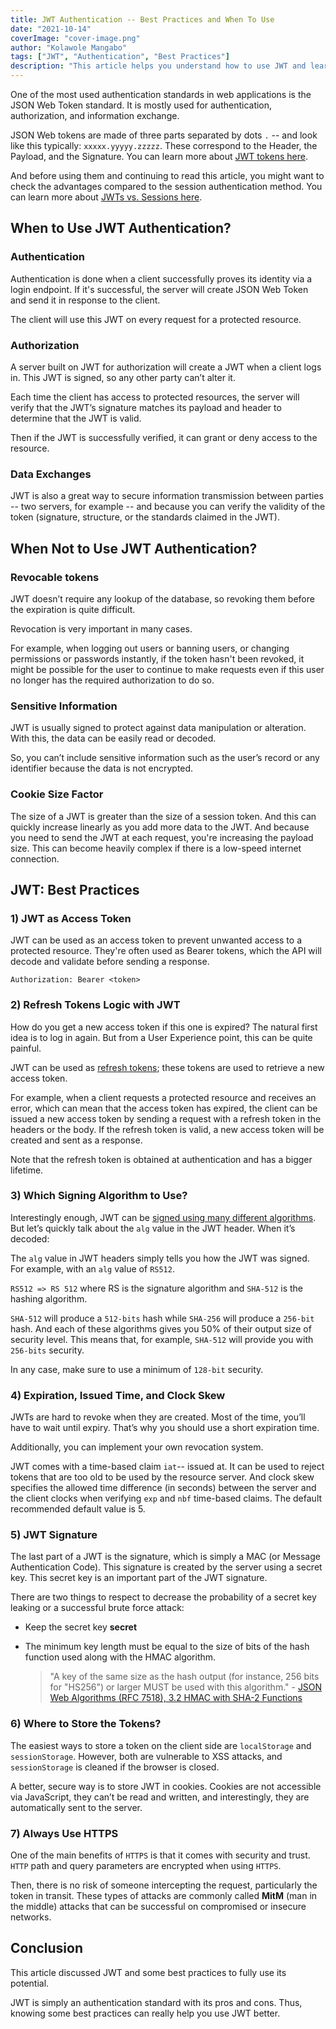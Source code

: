 ```yaml
---
title: JWT Authentication -- Best Practices and When To Use
date: "2021-10-14"
coverImage: "cover-image.png"
author: "Kolawole Mangabo"
tags: ["JWT", "Authentication", "Best Practices"]
description: "This article helps you understand how to use JWT and learn the best practices."
---
```


One of the most used authentication standards in web applications is the JSON Web Token standard. It is mostly used for authentication, authorization, and information exchange.

JSON Web tokens are made of three parts separated by dots `.` -- and look like this typically: `xxxxx.yyyyy.zzzzz`. These correspond to the Header, the Payload, and the Signature. You can learn more about [JWT tokens here](https://www.loginradius.com/blog/async/jwt/).

And before using them and continuing to read this article, you might want to check the advantages compared to the session authentication method. You can learn more about [JWTs vs. Sessions here](https://www.loginradius.com/blog/async/guest-post/jwt-vs-sessions/).

## When to Use JWT Authentication?

### Authentication

Authentication is done when a client successfully proves its identity via a login endpoint. If it's successful, the server will create JSON Web Token and send it in response to the client.

The client will use this JWT on every request for a protected resource. 

### Authorization

A server built on JWT for authorization will create a JWT when a client logs in. This JWT is signed, so any other party can’t alter it.

Each time the client has access to protected resources, the server will verify that the JWT’s signature matches its payload and header to determine that the JWT is valid.

Then if the JWT is successfully verified, it can grant or deny access to the resource. 

### Data Exchanges

JWT is also a great way to secure information transmission between parties -- two servers, for example -- and because you can verify the validity of the token (signature, structure, or the standards claimed in the JWT). 

## When Not to Use JWT Authentication?

### Revocable tokens

JWT doesn’t require any lookup of the database, so revoking them before the expiration is quite difficult. 

Revocation is very important in many cases.

For example, when logging out users or banning users, or changing permissions or passwords instantly, if the token hasn't been revoked, it might be possible for the user to continue to make requests even if this user no longer has the required authorization to do so.

### Sensitive Information

JWT is usually signed to protect against data manipulation or alteration. With this, the data can be easily read or decoded.

So, you can’t include sensitive information such as the user’s record or any identifier because the data is not encrypted.

### Cookie Size Factor

The size of a JWT is greater than the size of a session token. And this can quickly increase linearly as you add more data to the JWT. And because you need to send the JWT at each request, you're increasing the payload size. This can become heavily complex if there is a low-speed internet connection.

## JWT: Best Practices

### 1) JWT as Access Token

JWT can be used as an access token to prevent unwanted access to a protected resource. They're often used as Bearer tokens, which the API will decode and validate before sending a response.

```
Authorization: Bearer <token>
```

### 2) Refresh Tokens Logic with JWT

How do you get a new access token if this one is expired? The natural first idea is to log in again. But from a User Experience point, this can be quite painful.

JWT can be used as [refresh tokens](https://www.loginradius.com/blog/async/guest-post/what-are-refresh-tokens-and-when-to-use-them/); these tokens are used to retrieve a new access token.

For example, when a client requests a protected resource and receives an error, which can mean that the access token has expired, the client can be issued a new access token by sending a request with a refresh token in the headers or the body.
If the refresh token is valid, a new access token will be created and sent as a response.

Note that the refresh token is obtained at authentication and has a bigger lifetime.

### 3) Which Signing Algorithm to Use?

Interestingly enough, JWT can be [signed using many different algorithms](https://www.loginradius.com/blog/async/jwt-signing-algorithms/). But let’s quickly talk about the `alg` value in the JWT header. When it’s decoded:

The `alg` value in JWT headers simply tells you how the JWT was signed. For example, with an `alg` value of `RS512`. 

`RS512 => RS 512` where RS is the signature algorithm and `SHA-512` is the hashing algorithm.

`SHA-512` will produce a `512-bits` hash while `SHA-256` will produce a `256-bit` hash. And each of these algorithms gives you 50% of their output size of security level. This means that, for example, `SHA-512` will provide you with `256-bits` security.

In any case, make sure to use a minimum of `128-bit` security.


### 4) Expiration, Issued Time, and Clock Skew

JWTs are hard to revoke when they are created. Most of the time, you’ll have to wait until expiry. That’s why you should use a short expiration time. 

Additionally, you can implement your own revocation system.

JWT comes with a time-based claim `iat`-- issued at. It can be used to reject tokens that are too old to be used by the resource server.
And clock skew specifies the allowed time difference (in seconds) between the server and the client clocks when verifying `exp` and `nbf` time-based claims. The default recommended default value is 5.

### 5) JWT Signature

The last part of a JWT is the signature, which is simply a MAC (or Message Authentication Code). This signature is created by the server using a secret key. This secret key is an important part of the JWT signature.

There are two things to respect to decrease the probability of a secret key leaking or a successful brute force attack:

- Keep the secret key **secret**
- The minimum key length must be equal to the size of bits of the hash function used along with the HMAC algorithm.

    > "A key of the same size as the hash output (for instance, 256 bits for "HS256") or larger MUST be used with this algorithm." - [JSON Web Algorithms (RFC 7518), 3.2 HMAC with SHA-2 Functions](https://tools.ietf.org/html/rfc7518#section-3.2)


### 6) Where to Store the Tokens?

The easiest ways to store a token on the client side are `localStorage` and `sessionStorage`. However, both are vulnerable to XSS attacks, and `sessionStorage` is cleaned if the browser is closed.

A better, secure way is to store JWT in cookies. Cookies are not accessible via JavaScript, they can’t be read and written, and interestingly, they are automatically sent to the server.

### 7) Always Use HTTPS

One of the main benefits of `HTTPS` is that it comes with security and trust. `HTTP` path and query parameters are encrypted when using `HTTPS`.

Then, there is no risk of someone intercepting the request, particularly the token in transit. These types of attacks are commonly called **MitM** (man in the middle) attacks that can be successful on compromised or insecure networks.
 
## Conclusion

This article discussed JWT and some best practices to fully use its potential.

JWT is simply an authentication standard with its pros and cons. Thus, knowing some best practices can really help you use JWT better.


